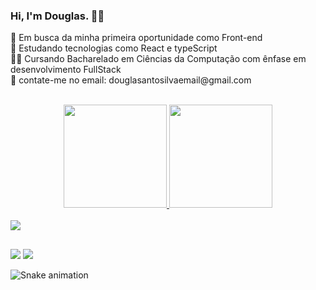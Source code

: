 ### Hi, I'm Douglas. 🧑‍💻
<p>
🔭 Em busca da minha primeira oportunidade como Front-end <br>
📖 Estudando tecnologias como React e typeScript<br>
👩‍💻 Cursando Bacharelado em Ciências da Computação com ênfase em desenvolvimento FullStack<br>
📧 contate-me no email: douglasantosilvaemail@gmail.com<br>
</P>
</br>

<div align="center">
  <a href="https://github.com/douglaSantoSilva">
  <img height="165em" 
  src="https://github-readme-stats.vercel.app/api?username=douglaSantoSilva&show_icons=true&theme=dark&include_all_commits=true&count_private=true"/>
  <img height="165em" 
  src="https://github-readme-stats.vercel.app/api/top-langs/?username=douglaSantoSilva&layout=compact&langs_count=7&theme=dark"/>
</div>

<br>
<a href="https://skillicons.dev">
   <img src="https://skillicons.dev/icons?i=js,html,css,react,nodejs,git,github,figma,sqlite,styledcomponents,typescript" />
</a>

  ##
  
<div> 
  <a href = "mailto:douglasantosilvaemail@gmail.com"><img src="https://img.shields.io/badge/-Gmail-%23333?style=for-the-badge&logo=gmail&logoColor=white" target="_blank"></a>
  <a href="https://www.linkedin.com/in/douglas-santos-ba24a31a5" target="_blank"><img src="https://img.shields.io/badge/-LinkedIn-%230077B5?style=for-the-badge&logo=linkedin&logoColor=white" target="_blank"></a> 

  ![Snake animation](https://github.com/douglaSantoSilva/douglaSantoSilva/blob/output/github-contribution-grid-snake.svg)
</div>

